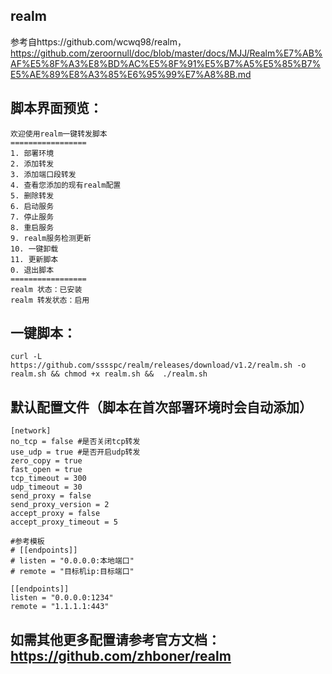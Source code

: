 ## realm
参考自https://github.com/wcwq98/realm，https://github.com/zeroornull/doc/blob/master/docs/MJJ/Realm%E7%AB%AF%E5%8F%A3%E8%BD%AC%E5%8F%91%E5%B7%A5%E5%85%B7%E5%AE%89%E8%A3%85%E6%95%99%E7%A8%8B.md
## 脚本界面预览：

```
欢迎使用realm一键转发脚本
=================
1. 部署环境
2. 添加转发
3. 添加端口段转发
4. 查看您添加的现有realm配置
5. 删除转发
6. 启动服务
7. 停止服务
8. 重启服务
9. realm服务检测更新
10. 一键卸载
11. 更新脚本
0. 退出脚本
=================
realm 状态：已安装
realm 转发状态：启用
```
## 一键脚本：
```
curl -L https://github.com/sssspc/realm/releases/download/v1.2/realm.sh -o realm.sh && chmod +x realm.sh &&  ./realm.sh
```
## 默认配置文件（脚本在首次部署环境时会自动添加）
```
[network]
no_tcp = false #是否关闭tcp转发
use_udp = true #是否开启udp转发
zero_copy = true
fast_open = true
tcp_timeout = 300
udp_timeout = 30
send_proxy = false
send_proxy_version = 2
accept_proxy = false
accept_proxy_timeout = 5

#参考模板
# [[endpoints]]
# listen = "0.0.0.0:本地端口"
# remote = "目标机ip:目标端口"

[[endpoints]]
listen = "0.0.0.0:1234"
remote = "1.1.1.1:443"
```
## 如需其他更多配置请参考官方文档： https://github.com/zhboner/realm

